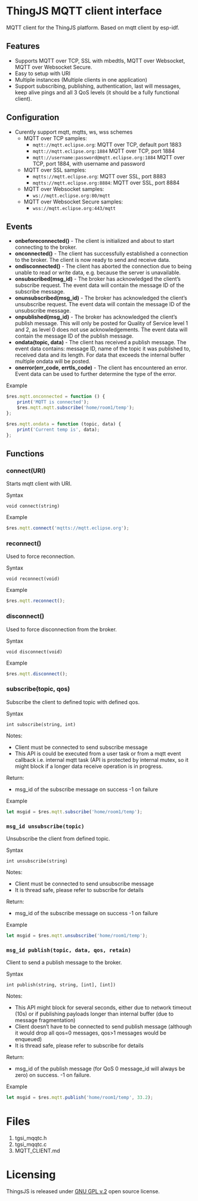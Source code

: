 # ThingJS MQTT client interface

MQTT client for the ThingJS platform.
Based on mqtt client by esp-idf.

## Features

- Supports MQTT over TCP, SSL with mbedtls, MQTT over Websocket, MQTT over Websocket Secure.
- Easy to setup with URI
- Multiple instances (Multiple clients in one application)
- Support subscribing, publishing, authentication, last will messages, keep alive pings and all 3 QoS levels (it should be a fully functional client).

## Configuration
* Curently support mqtt, mqtts, ws, wss schemes
  * MQTT over TCP samples:
    * ``mqtt://mqtt.eclipse.org``: MQTT over TCP, default port 1883
    * ``mqtt://mqtt.eclipse.org:1884`` MQTT over TCP, port 1884
    * ``mqtt://username:password@mqtt.eclipse.org:1884`` MQTT over TCP, port 1884, with username and password 
  * MQTT over SSL samples:
    * ``mqtts://mqtt.eclipse.org``: MQTT over SSL, port 8883
    * ``mqtts://mqtt.eclipse.org:8884``: MQTT over SSL, port 8884
  * MQTT over Websocket samples:
    * ``ws://mqtt.eclipse.org:80/mqtt``
  * MQTT over Websocket Secure samples:
    * ``wss://mqtt.eclipse.org:443/mqtt``
    
## Events
* **onbeforeconnected()** - The client is initialized and about to start connecting to the broker.        
* **onconnected()** - The client has successfully established a connection to the broker. The client is now ready to send and receive data.
* **ondisconnected()** - The client has aborted the connection due to being unable to read or write data, e.g. because the server is unavailable.
* **onsubscribed(msg_id)** - The broker has acknowledged the client’s subscribe request. The event data will contain the message ID of the subscribe message.
* **onunsubscribed(msg_id)** - The broker has acknowledged the client’s unsubscribe request. The event data will contain the message ID of the unsubscribe message.
* **onpublished(msg_id)** - The broker has acknowledged the client’s publish message. This will only be posted for Quality of Service level 1 and 2, as level 0 does not use acknowledgements. The event data will contain the message ID of the publish message.
* **ondata(topic, data)** - The client has received a publish message. The event data contains: message ID, name of the topic it was published to, received data and its length. For data that exceeds the internal buffer multiple ondata will be posted.
* **onerror(err_code, errtls_code)** -   The client has encountered an error. Event data can be used to further determine the type of the error.

Example

```javascript
$res.mqtt.onconnected = function () {
    print('MQTT is connected');
    $res.mqtt.mqtt.subscribe('home/room1/temp');
};

$res.mqtt.ondata = function (topic, data) {
    print('Current temp is', data);
};
```


## Functions
### connect(URI)
Starts mqtt client with URI.

Syntax
 
``void connect(string)``

Example

```javascript
$res.mqtt.connect('mqtts://mqtt.eclipse.org');
```

### reconnect() 
Used to force reconnection.

Syntax

``void reconnect(void)``

Example

```javascript
$res.mqtt.reconnect();
```

### disconnect() 
Used to force disconnection from the broker.

Syntax

``void disconnect(void)``

Example

```javascript
$res.mqtt.disconnect();
```


### subscribe(topic, qos) 
Subscribe the client to defined topic with defined qos.

Syntax

``int subscribe(string, int)``

Notes:
* Client must be connected to send subscribe message
* This API is could be executed from a user task or from a mqtt event callback i.e. internal mqtt task (API is protected by internal mutex, so it might block if a longer data receive operation is in progress.

Return:
* msg_id of the subscribe message on success -1 on failure

Example

```javascript
let msgid = $res.mqtt.subscribe('home/room1/temp');
```

### ``msg_id unsubscribe(topic)`` 
Unsubscribe the client from defined topic.

Syntax

``int unsubscribe(string)``

Notes:
* Client must be connected to send unsubscribe message
* It is thread safe, please refer to subscribe for details

Return:
* msg_id of the subscribe message on success -1 on failure

Example

```javascript
let msgid = $res.mqtt.unsubscribe('home/room1/temp');
```

### ``msg_id publish(topic, data, qos, retain)`` 
Client to send a publish message to the broker.

Syntax

``int publish(string, string, [int], [int])``

Notes:
* This API might block for several seconds, either due to network timeout (10s) or if publishing payloads longer than internal buffer (due to message fragmentation)
* Client doesn’t have to be connected to send publish message (although it would drop all qos=0 messages, qos>1 messages would be enqueued)
* It is thread safe, please refer to subscribe for details

Return:
* msg_id of the publish message (for QoS 0 message_id will always be zero) on success. -1 on failure.

Example

```javascript
let msgid = $res.mqtt.publish('home/room1/temp', 33.2);
```

# Files
1. tgsi_mqqtc.h
2. tgsi_mqqtc.c
2. MQTT_CLIENT.md

# Licensing
ThingsJS is released under
[GNU GPL v.2](http://www.gnu.org/licenses/old-licenses/gpl-2.0.html)
open source license.